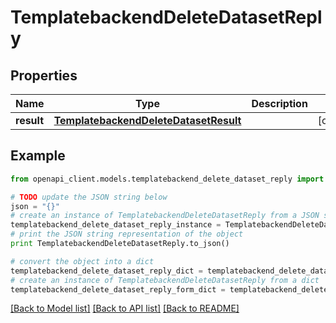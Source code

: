 # TemplatebackendDeleteDatasetReply


## Properties

Name | Type | Description | Notes
------------ | ------------- | ------------- | -------------
**result** | [**TemplatebackendDeleteDatasetResult**](TemplatebackendDeleteDatasetResult.md) |  | [optional] 

## Example

```python
from openapi_client.models.templatebackend_delete_dataset_reply import TemplatebackendDeleteDatasetReply

# TODO update the JSON string below
json = "{}"
# create an instance of TemplatebackendDeleteDatasetReply from a JSON string
templatebackend_delete_dataset_reply_instance = TemplatebackendDeleteDatasetReply.from_json(json)
# print the JSON string representation of the object
print TemplatebackendDeleteDatasetReply.to_json()

# convert the object into a dict
templatebackend_delete_dataset_reply_dict = templatebackend_delete_dataset_reply_instance.to_dict()
# create an instance of TemplatebackendDeleteDatasetReply from a dict
templatebackend_delete_dataset_reply_form_dict = templatebackend_delete_dataset_reply.from_dict(templatebackend_delete_dataset_reply_dict)
```
[[Back to Model list]](../README.md#documentation-for-models) [[Back to API list]](../README.md#documentation-for-api-endpoints) [[Back to README]](../README.md)


